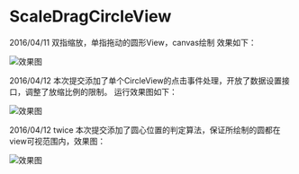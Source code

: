 ﻿# ScaleDragCircleView
2016/04/11
双指缩放，单指拖动的圆形View，canvas绘制
效果如下：


![效果图](https://github.com/tuozhaobing/ScaleDragCircleView/blob/master/demolarge.gif) 


2016/04/12
本次提交添加了单个CircleView的点击事件处理，开放了数据设置接口，调整了放缩比例的限制。
运行效果图如下：


![效果图](https://github.com/tuozhaobing/ScaleDragCircleView/blob/master/listenerDemo.gif) 


2016/04/12 twice
本次提交添加了圆心位置的判定算法，保证所绘制的圆都在view可视范围内，效果图：


![效果图](https://github.com/tuozhaobing/ScaleDragCircleView/blob/master/circlelimited.PNG)

